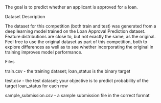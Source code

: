 The goal is to predict whether an applicant is approved for a loan.

Dataset Description

The dataset for this competition (both train and test) was generated from a deep learning model trained on the Loan Approval Prediction dataset. Feature distributions are close to, but not exactly the same, as the original. Feel free to use the original dataset as part of this competition, both to explore differences as well as to see whether incorporating the original in training improves model performance.

Files

train.csv - the training dataset; loan_status is the binary target

test.csv - the test dataset; your objective is to predict probability of the target loan_status for each row

sample_submission.csv - a sample submission file in the correct format
